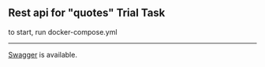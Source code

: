 ## Rest api for "quotes" Trial Task

to start, run docker-compose.yml

-------------------------
[Swagger](http://localhost:8080/api/swagger-ui.html) is available. <br />

